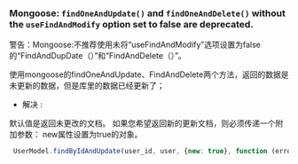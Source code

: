 ###  Mongoose: `findOneAndUpdate()` and `findOneAndDelete()` without the `useFindAndModify` option set to false are deprecated. 

警告：Mongoose:不推荐使用未将“useFindAndModify”选项设置为false的“FindAndDupDate（）”和“FindAndDelete（）”。

使用mongoose的findOneAndUpdate、FindAndDelete两个方法，返回的数据是未更新的数据，但是库里的数据已经更新了；



- 解决 :

默认值是返回未更改的文档。 如果您希望返回新的更新文档，则必须传递一个附加参数： new属性设置为true的对象。

```js
 UserModel.findByIdAndUpdate(user_id, user, {new: true}, function (error, oldedData) {}
```

